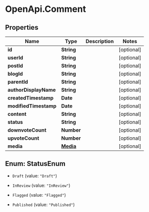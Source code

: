 # OpenApi.Comment

## Properties

Name | Type | Description | Notes
------------ | ------------- | ------------- | -------------
**id** | **String** |  | [optional] 
**userId** | **String** |  | [optional] 
**postId** | **String** |  | [optional] 
**blogId** | **String** |  | [optional] 
**parentId** | **String** |  | [optional] 
**authorDisplayName** | **String** |  | [optional] 
**createdTimestamp** | **Date** |  | [optional] 
**modifiedTimestamp** | **Date** |  | [optional] 
**content** | **String** |  | [optional] 
**status** | **String** |  | [optional] 
**downvoteCount** | **Number** |  | [optional] 
**upvoteCount** | **Number** |  | [optional] 
**media** | [**Media**](Media.md) |  | [optional] 



## Enum: StatusEnum


* `Draft` (value: `"Draft"`)

* `InReview` (value: `"InReview"`)

* `Flagged` (value: `"Flagged"`)

* `Published` (value: `"Published"`)




